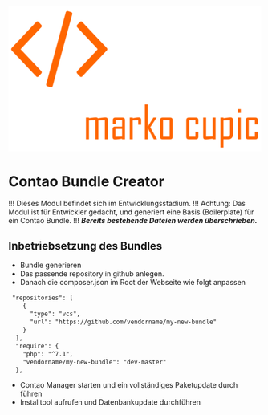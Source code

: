 ![Alt text](src/Resources/public/logo.png?raw=true "Marko Cupic")


# Contao Bundle Creator

!!! Dieses Modul befindet sich im Entwicklungsstadium.
!!! Achtung: Das Modul ist für Entwickler gedacht, und generiert eine Basis (Boilerplate) für ein Contao Bundle.
!!! ***Bereits bestehende Dateien werden überschrieben.***

## Inbetriebsetzung des Bundles
* Bundle generieren
* Das passende repository in github anlegen.
* Danach die composer.json im Root der Webseite wie folgt anpassen

```
 "repositories": [
    {
      "type": "vcs",
      "url": "https://github.com/vendorname/my-new-bundle"
    }
  ],
  "require": {
    "php": "^7.1",
    "vendorname/my-new-bundle": "dev-master"
  },
```

* Contao Manager starten und ein vollständiges Paketupdate durch führen
* Installtool aufrufen und Datenbankupdate durchführen
